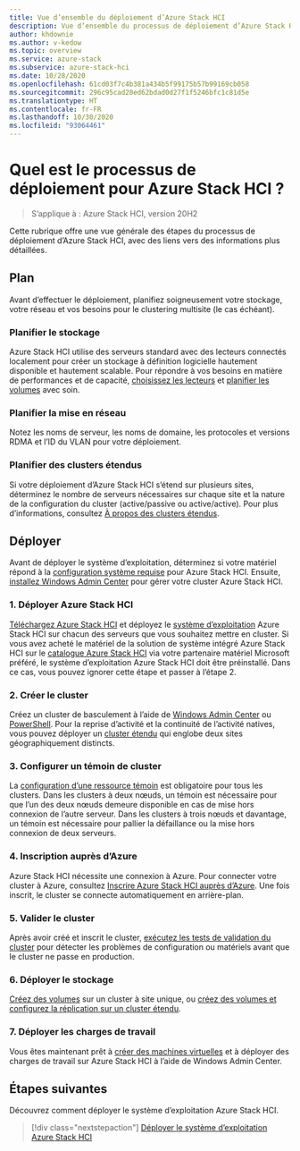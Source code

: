 ```yaml
---
title: Vue d’ensemble du déploiement d’Azure Stack HCI
description: Vue d’ensemble du processus de déploiement d’Azure Stack HCI.
author: khdownie
ms.author: v-kedow
ms.topic: overview
ms.service: azure-stack
ms.subservice: azure-stack-hci
ms.date: 10/28/2020
ms.openlocfilehash: 61cd03f7c4b381a434b5f99175b57b99169cb058
ms.sourcegitcommit: 296c95cad20ed62bdad0d27f1f5246bfc1c81d5e
ms.translationtype: HT
ms.contentlocale: fr-FR
ms.lasthandoff: 10/30/2020
ms.locfileid: "93064461"
---
```

# <a name="what-is-the-deployment-process-for-azure-stack-hci"></a>Quel est le processus de déploiement pour Azure Stack HCI ?

> S’applique à : Azure Stack HCI, version 20H2

Cette rubrique offre une vue générale des étapes du processus de déploiement d’Azure Stack HCI, avec des liens vers des informations plus détaillées.

## <a name="plan"></a>Plan

Avant d’effectuer le déploiement, planifiez soigneusement votre stockage, votre réseau et vos besoins pour le clustering multisite (le cas échéant).

### <a name="plan-storage"></a>Planifier le stockage

Azure Stack HCI utilise des serveurs standard avec des lecteurs connectés localement pour créer un stockage à définition logicielle hautement disponible et hautement scalable. Pour répondre à vos besoins en matière de performances et de capacité, [choisissez les lecteurs](../concepts/choose-drives.md) et [planifier les volumes](../concepts/plan-volumes.md) avec soin.

### <a name="plan-networking"></a>Planifier la mise en réseau

Notez les noms de serveur, les noms de domaine, les protocoles et versions RDMA et l’ID du VLAN pour votre déploiement.

### <a name="plan-stretched-clusters"></a>Planifier des clusters étendus

Si votre déploiement d’Azure Stack HCI s’étend sur plusieurs sites, déterminez le nombre de serveurs nécessaires sur chaque site et la nature de la configuration du cluster (active/passive ou active/active). Pour plus d’informations, consultez [À propos des clusters étendus](../concepts/stretched-clusters.md).

## <a name="deploy"></a>Déployer

Avant de déployer le système d’exploitation, déterminez si votre matériel répond à la [configuration système requise](../concepts/system-requirements.md) pour Azure Stack HCI. Ensuite, [installez Windows Admin Center](/windows-server/manage/windows-admin-center/deploy/install) pour gérer votre cluster Azure Stack HCI.

### <a name="1-deploy-azure-stack-hci"></a>1. Déployer Azure Stack HCI

[Téléchargez Azure Stack HCI](https://azure.microsoft.com/products/azure-stack/hci/hci-download/) et déployez le [système d’exploitation](operating-system.md) Azure Stack HCI sur chacun des serveurs que vous souhaitez mettre en cluster. Si vous avez acheté le matériel de la solution de système intégré Azure Stack HCI sur le [catalogue Azure Stack HCI](https://azure.microsoft.com/en-us/products/azure-stack/hci/catalog/) via votre partenaire matériel Microsoft préféré, le système d’exploitation Azure Stack HCI doit être préinstallé. Dans ce cas, vous pouvez ignorer cette étape et passer à l’étape 2.

### <a name="2-create-the-cluster"></a>2. Créer le cluster

Créez un cluster de basculement à l’aide de [Windows Admin Center](create-cluster.md) ou [PowerShell](create-cluster-powershell.md). Pour la reprise d’activité et la continuité de l’activité natives, vous pouvez déployer un [cluster étendu](../concepts/stretched-clusters.md) qui englobe deux sites géographiquement distincts.

### <a name="3-set-up-a-cluster-witness"></a>3. Configurer un témoin de cluster

La [configuration d’une ressource témoin](witness.md) est obligatoire pour tous les clusters. Dans les clusters à deux nœuds, un témoin est nécessaire pour que l’un des deux nœuds demeure disponible en cas de mise hors connexion de l’autre serveur. Dans les clusters à trois nœuds et davantage, un témoin est nécessaire pour pallier la défaillance ou la mise hors connexion de deux serveurs. 

### <a name="4-register-with-azure"></a>4. Inscription auprès d’Azure

Azure Stack HCI nécessite une connexion à Azure. Pour connecter votre cluster à Azure, consultez [Inscrire Azure Stack HCI auprès d’Azure](register-with-azure.md). Une fois inscrit, le cluster se connecte automatiquement en arrière-plan.

### <a name="5-validate-the-cluster"></a>5. Valider le cluster

Après avoir créé et inscrit le cluster, [exécutez les tests de validation du cluster](validate.md) pour détecter les problèmes de configuration ou matériels avant que le cluster ne passe en production.

### <a name="6-deploy-storage"></a>6. Déployer le stockage

[Créez des volumes](../manage/create-volumes.md) sur un cluster à site unique, ou [créez des volumes et configurez la réplication sur un cluster étendu](../manage/create-stretched-volumes.md).

### <a name="7-deploy-workloads"></a>7. Déployer les charges de travail

Vous êtes maintenant prêt à [créer des machines virtuelles](../manage/vm.md) et à déployer des charges de travail sur Azure Stack HCI à l’aide de Windows Admin Center.

## <a name="next-steps"></a>Étapes suivantes

Découvrez comment déployer le système d’exploitation Azure Stack HCI.

> [!div class="nextstepaction"]
> [Déployer le système d’exploitation Azure Stack HCI](operating-system.md)
